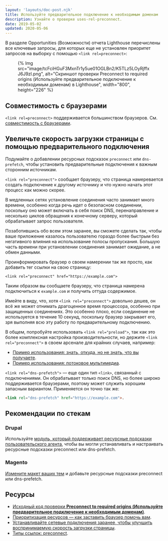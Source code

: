 ```yaml
---
layout: 'layouts/doc-post.njk'
title: Используйте предварительное подключение к необходимым доменам
description: Узнайте о проверке uses-rel-preconnect.
date: 2019-05-02
updated: 2020-05-06
---
```


В разделе Opportunities (Возможности) отчета Lighthouse перечислены все ключевые запросы, для которых еще не установлен приоритет запросов на выборку с помощью `<link rel=preconnect>`:

<figure>{% Img src="image/tcFciHGuF3MxnTr1y5ue01OGLBn2/K5TLz5LOyRjffxJ6J9zl.png", alt="Скриншот проверки Preconnect to required origins (Используйте предварительное подключение к необходимым доменам) в Lighthouse", width="800", height="226" %}</figure>

## Совместимость с браузерами

`<link rel=preconnect>` поддерживается большинством браузеров. См. [совместимость с браузерами](https://developer.mozilla.org/docs/Web/HTML/Link_types/preconnect#Browser_compatibility).

## Увеличьте скорость загрузки страницы с помощью предварительного подключения

Подумайте о добавлении ресурсных подсказок `preconnect` или `dns-prefetch`, чтобы установить предварительные подключения к важным сторонним источникам.

`<link rel="preconnect">` сообщает браузеру, что страница намеревается создать подключение к другому источнику и что нужно начать этот процесс как можно скорее.

В медленных сетях установление соединения часто занимает много времени, особенно когда речь идет о безопасном соединении, поскольку оно может включать в себя поиск DNS, перенаправление и несколько циклов обращения к конечному серверу, который обрабатывает запрос пользователя.

Позаботившись обо всем этом заранее, вы сможете сделать так, чтобы ваше приложение казалось пользователю гораздо более быстрым без негативного влияния на использование полосы пропускания. Большую часть времени при установлении соединения занимает ожидание, а не обмен данными.

Проинформировать браузер о своем намерении так же просто, как добавить тег ссылки на свою страницу:

`<link rel="preconnect" href="https://example.com">`

Таким образом вы сообщаете браузеру, что страница намерена подключиться к `example.com` и получить оттуда содержимое.

Имейте в виду, что, хотя `<link rel="preconnect">` довольно дешев, он всё же может отнимать драгоценное время процессора, особенно при защищенных соединениях. Это особенно плохо, если соединение не используется в течение 10 секунд, поскольку браузер закрывает его, зря выполняя всю эту работу по предварительному подключению.

В общем, попробуйте использовать `<link rel="preload">`, так как это более комплексная настройка производительности, но держите `<link rel="preconnect">` в своем арсенале для крайних случаев, например:

- [Пример использования: знать, откуда, но не знать, что вы получаете](https://developers.google.com/web/fundamentals/performance/resource-prioritization#use-case_knowing_where_from_but_not_what_youre_fetching).
- [Пример использования: потоковое мультимедиа](https://developers.google.com/web/fundamentals/performance/resource-prioritization#use-case_knowing_where_from_but_not_what_youre_fetching).

`<link rel="dns-prefetch">` — еще один тип `<link>`, связанный с подключениями. Он обрабатывает только поиск DNS, но более широко поддерживается браузерами, поэтому может служить хорошим запасным вариантом. Применяется он точно так же:

```html
<link rel="dns-prefetch" href="https://example.com">.
```

## Рекомендации по стекам

### Drupal

Используйте [модуль, который поддерживает ресурсные подсказки пользовательского агента](https://www.drupal.org/project/project_module?f%5B0%5D=&f%5B1%5D=&f%5B2%5D=&f%5B3%5D=&f%5B4%5D=sm_field_project_type%3Afull&f%5B5%5D=&f%5B6%5D=&text=dns-prefetch&solrsort=iss_project_release_usage+desc&op=Search), чтобы вы могли устанавливать и настраивать ресурсные подсказки preconnect или dns-prefetch.

### Magento

[Измените макет ваших тем](https://devdocs.magento.com/guides/v2.3/frontend-dev-guide/layouts/xml-manage.html) и добавьте ресурсные подсказки preconnect или dns-prefetch.

## Ресурсы

- [Исходный код проверки **Preconnect to required origins (Используйте предварительное подключение к необходимым доменам)**](https://github.com/GoogleChrome/lighthouse/blob/master/lighthouse-core/audits/uses-rel-preconnect.js).
- [Приоритизация ресурсов — как заставить браузер помочь вам](https://developers.google.com/web/fundamentals/performance/resource-prioritization#preconnect).
- [Устанавливайте сетевые подключения заранее, чтобы улучшить воспринимаемую скорость загрузки страницы](https://web.dev/articles/preconnect-and-dns-prefetch).
- [Типы ссылок: preconnect](https://developer.mozilla.org/docs/Web/HTML/Link_types/preconnect#Browser_compatibility).
